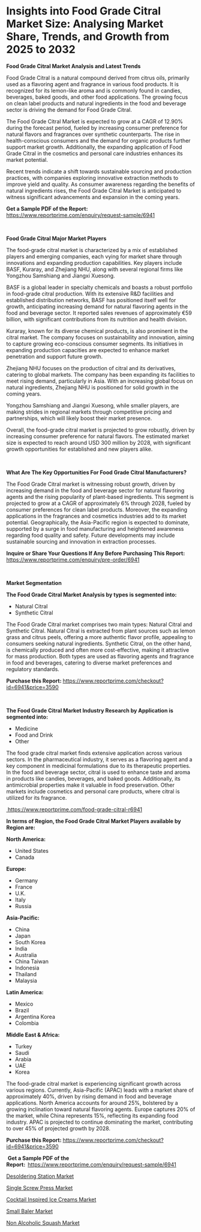 <p><h1>Insights into Food Grade Citral Market Size: Analysing Market Share, Trends, and Growth from 2025 to 2032</h1></p><p><strong>Food Grade Citral Market Analysis and Latest Trends</strong></p>
<p><p>Food Grade Citral is a natural compound derived from citrus oils, primarily used as a flavoring agent and fragrance in various food products. It is recognized for its lemon-like aroma and is commonly found in candies, beverages, baked goods, and other food applications. The growing focus on clean label products and natural ingredients in the food and beverage sector is driving the demand for Food Grade Citral. </p><p>The Food Grade Citral Market is expected to grow at a CAGR of 12.90% during the forecast period, fueled by increasing consumer preference for natural flavors and fragrances over synthetic counterparts. The rise in health-conscious consumers and the demand for organic products further support market growth. Additionally, the expanding application of Food Grade Citral in the cosmetics and personal care industries enhances its market potential. </p><p>Recent trends indicate a shift towards sustainable sourcing and production practices, with companies exploring innovative extraction methods to improve yield and quality. As consumer awareness regarding the benefits of natural ingredients rises, the Food Grade Citral Market is anticipated to witness significant advancements and expansion in the coming years.</p></p>
<p><strong>Get a Sample PDF of the Report:&nbsp;</strong> <a href="https://www.reportprime.com/enquiry/request-sample/6941?utm_campaign=1873&utm_medium=2&utm_source=Github&utm_content=ia&utm_term=19032025&utm_id=food-grade-citral">https://www.reportprime.com/enquiry/request-sample/6941</a></p>
<p>&nbsp;</p>
<p><strong>Food Grade Citral Major Market Players</strong></p>
<p><p>The food-grade citral market is characterized by a mix of established players and emerging companies, each vying for market share through innovations and expanding production capabilities. Key players include BASF, Kuraray, and Zhejiang NHU, along with several regional firms like Yongzhou Samshiang and Jiangxi Xuesong.</p><p>BASF is a global leader in specialty chemicals and boasts a robust portfolio in food-grade citral production. With its extensive R&D facilities and established distribution networks, BASF has positioned itself well for growth, anticipating increasing demand for natural flavoring agents in the food and beverage sector. It reported sales revenues of approximately €59 billion, with significant contributions from its nutrition and health division.</p><p>Kuraray, known for its diverse chemical products, is also prominent in the citral market. The company focuses on sustainability and innovation, aiming to capture growing eco-conscious consumer segments. Its initiatives in expanding production capacities are expected to enhance market penetration and support future growth.</p><p>Zhejiang NHU focuses on the production of citral and its derivatives, catering to global markets. The company has been expanding its facilities to meet rising demand, particularly in Asia. With an increasing global focus on natural ingredients, Zhejiang NHU is positioned for solid growth in the coming years.</p><p>Yongzhou Samshiang and Jiangxi Xuesong, while smaller players, are making strides in regional markets through competitive pricing and partnerships, which will likely boost their market presence.</p><p>Overall, the food-grade citral market is projected to grow robustly, driven by increasing consumer preference for natural flavors. The estimated market size is expected to reach around USD 300 million by 2028, with significant growth opportunities for established and new players alike.</p></p>
<p>&nbsp;</p>
<p><strong>What Are The Key Opportunities For Food Grade Citral Manufacturers?</strong></p>
<p><p>The Food Grade Citral market is witnessing robust growth, driven by increasing demand in the food and beverage sector for natural flavoring agents and the rising popularity of plant-based ingredients. This segment is projected to grow at a CAGR of approximately 6% through 2028, fueled by consumer preferences for clean label products. Moreover, the expanding applications in the fragrances and cosmetics industries add to its market potential. Geographically, the Asia-Pacific region is expected to dominate, supported by a surge in food manufacturing and heightened awareness regarding food quality and safety. Future developments may include sustainable sourcing and innovation in extraction processes.</p></p>
<p><strong>Inquire or Share Your Questions If Any Before Purchasing This Report:</strong> <a href="https://www.reportprime.com/enquiry/pre-order/6941?utm_campaign=1873&utm_medium=2&utm_source=Github&utm_content=ia&utm_term=19032025&utm_id=food-grade-citral">https://www.reportprime.com/enquiry/pre-order/6941</a></p>
<p>&nbsp;</p>
<p><strong>Market Segmentation</strong></p>
<p><strong>The Food Grade Citral Market Analysis by types is segmented into:</strong></p>
<p><ul><li>Natural Citral</li><li>Synthetic Citral</li></ul></p>
<p><p>The Food Grade Citral market comprises two main types: Natural Citral and Synthetic Citral. Natural Citral is extracted from plant sources such as lemon grass and citrus peels, offering a more authentic flavor profile, appealing to consumers seeking natural ingredients. Synthetic Citral, on the other hand, is chemically produced and often more cost-effective, making it attractive for mass production. Both types are used as flavoring agents and fragrance in food and beverages, catering to diverse market preferences and regulatory standards.</p></p>
<p><strong>Purchase this Report:&nbsp;</strong><a href="https://www.reportprime.com/checkout?id=6941&price=3590&utm_campaign=1873&utm_medium=2&utm_source=Github&utm_content=ia&utm_term=19032025&utm_id=food-grade-citral">https://www.reportprime.com/checkout?id=6941&price=3590</a></p>
<p>&nbsp;</p>
<p><strong>The Food Grade Citral Market Industry Research by Application is segmented into:</strong></p>
<p><ul><li>Medicine</li><li>Food and Drink</li><li>Other</li></ul></p>
<p><p>The food grade citral market finds extensive application across various sectors. In the pharmaceutical industry, it serves as a flavoring agent and a key component in medicinal formulations due to its therapeutic properties. In the food and beverage sector, citral is used to enhance taste and aroma in products like candies, beverages, and baked goods. Additionally, its antimicrobial properties make it valuable in food preservation. Other markets include cosmetics and personal care products, where citral is utilized for its fragrance.</p></p>
<p><a href="https://www.reportprime.com/food-grade-citral-r6941?utm_campaign=1873&utm_medium=2&utm_source=Github&utm_content=ia&utm_term=19032025&utm_id=food-grade-citral">&nbsp;https://www.reportprime.com/food-grade-citral-r6941</a></p>
<p><strong>In terms of Region, the Food Grade Citral Market Players available by Region are:</strong></p>
<p>
    <p> <strong> North America: </strong>
        <ul>
            <li>United States</li>
            <li>Canada</li>
        </ul>
        </p> 
    <p> <strong> Europe: </strong>
        <ul>
            <li>Germany</li>
            <li>France</li>
            <li>U.K.</li>
            <li>Italy</li>
            <li>Russia</li>
        </ul>
        </p> 
    <p> <strong> Asia-Pacific: </strong>
        <ul>
            <li>China</li>
            <li>Japan</li>
            <li>South Korea</li>
            <li>India</li>
            <li>Australia</li>
            <li>China Taiwan</li>
            <li>Indonesia</li>
            <li>Thailand</li>
            <li>Malaysia</li>
        </ul>
        </p> 
    <p> <strong> Latin America: </strong>
        <ul>
            <li>Mexico</li>
            <li>Brazil</li>
            <li>Argentina Korea</li>
            <li>Colombia</li>
        </ul>
        </p> 
    <p> <strong> Middle East & Africa: </strong>
        <ul>
            <li>Turkey</li>
            <li>Saudi</li>
            <li>Arabia</li>
            <li>UAE</li>
            <li>Korea</li>
        </ul>
    </p>
    </p>
<p><p>The food-grade citral market is experiencing significant growth across various regions. Currently, Asia-Pacific (APAC) leads with a market share of approximately 40%, driven by rising demand in food and beverage applications. North America accounts for around 25%, bolstered by a growing inclination toward natural flavoring agents. Europe captures 20% of the market, while China represents 15%, reflecting its expanding food industry. APAC is projected to continue dominating the market, contributing to over 45% of projected growth by 2028.</p></p>
<p><strong>Purchase this Report: </strong><a href="https://www.reportprime.com/checkout?id=6941&price=3590&utm_campaign=1873&utm_medium=2&utm_source=Github&utm_content=ia&utm_term=19032025&utm_id=food-grade-citral">https://www.reportprime.com/checkout?id=6941&price=3590</a></p>
<p>&nbsp;<strong>Get a Sample PDF of the Report:&nbsp;&nbsp;</strong><a href="https://www.reportprime.com/enquiry/request-sample/6941?utm_campaign=1873&utm_medium=2&utm_source=Github&utm_content=ia&utm_term=19032025&utm_id=food-grade-citral">https://www.reportprime.com/enquiry/request-sample/6941</a></p>
<p><strong></strong></p>
<p><p><a href="https://www.linkedin.com/pulse/evaluating-profitability-desoldering-station-market-report-d4jof?utm_campaign=1873&utm_medium=2&utm_source=Github&utm_content=ia&utm_term=19032025&utm_id=food-grade-citral">Desoldering Station Market</a></p><p><a href="https://www.linkedin.com/pulse/market-trends-report-analyzing-single-screw-press-markets-jqiqf?utm_campaign=1873&utm_medium=2&utm_source=Github&utm_content=ia&utm_term=19032025&utm_id=food-grade-citral">Single Screw Press Market</a></p><p><a href="https://github.com/lickoalyanep/Market-Research-Report-List-1/blob/main/cocktail-inspired-ice-creams-market.md?utm_campaign=1873&utm_medium=2&utm_source=Github&utm_content=ia&utm_term=19032025&utm_id=food-grade-citral">Cocktail Inspired Ice Creams Market</a></p><p><a href="https://www.linkedin.com/pulse/growth-opportunities-small-baler-market-industry-dynamics-reqmf?utm_campaign=1873&utm_medium=2&utm_source=Github&utm_content=ia&utm_term=19032025&utm_id=food-grade-citral">Small Baler Market</a></p><p><a href="https://github.com/miehldobin1w/Market-Research-Report-List-1/blob/main/non-alcoholic-squash-market.md?utm_campaign=1873&utm_medium=2&utm_source=Github&utm_content=ia&utm_term=19032025&utm_id=food-grade-citral">Non Alcoholic Squash Market</a></p></p>